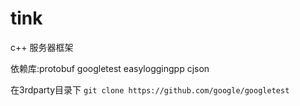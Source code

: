 # tink
c++ 服务器框架

依赖库:protobuf googletest easyloggingpp cjson

在3rdparty目录下
`git clone https://github.com/google/googletest`
